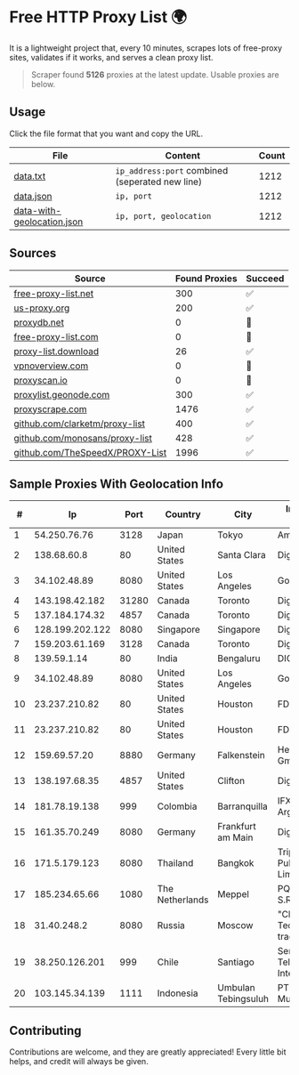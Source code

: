 
# Free HTTP Proxy List 🌍

It is a lightweight project that, every 10 minutes, scrapes lots of free-proxy sites, validates if it works, and serves a clean proxy list.


> Scraper found **5126** proxies at the latest update. Usable proxies are below.

## Usage

Click the file format that you want and copy the URL.


|File|Content|Count|
|----|-------|-----|
|[data.txt](https://raw.githubusercontent.com/themiralay/Proxy-List-World/master/data.txt)|`ip_address:port` combined (seperated new line)|1212|
|[data.json](https://raw.githubusercontent.com/themiralay/Proxy-List-World/master/data.json)|`ip, port`|1212|
|[data-with-geolocation.json](https://raw.githubusercontent.com/themiralay/Proxy-List-World/master/data-with-geolocation.json)|`ip, port, geolocation`|1212|

## Sources

|Source|Found Proxies|Succeed|
|------|-------------|-------|
|[free-proxy-list.net](https://free-proxy-list.net)|300|✅|
|[us-proxy.org](https://www.us-proxy.org)|200|✅|
|[proxydb.net](http://proxydb.net)|0|🚫|
|[free-proxy-list.com](https://free-proxy-list.com/?page=&port=&type%5B%5D=http&type%5B%5D=https&up_time=0&search=Search)|0|🚫|
|[proxy-list.download](https://www.proxy-list.download/HTTP)|26|✅|
|[vpnoverview.com](https://vpnoverview.com/privacy/anonymous-browsing/free-proxy-servers)|0|🚫|
|[proxyscan.io](https://www.proxyscan.io)|0|🚫|
|[proxylist.geonode.com](https://proxylist.geonode.com/api/proxy-list?limit=300&page=1&sort_by=lastChecked&sort_type=desc&protocols=http,https)|300|✅|
|[proxyscrape.com](https://api.proxyscrape.com/v2/?request=displayproxies&protocol=http&timeout=10000&country=all&ssl=all&anonymity=all)|1476|✅|
|[github.com/clarketm/proxy-list](https://raw.githubusercontent.com/clarketm/proxy-list/master/proxy-list-raw.txt)|400|✅|
|[github.com/monosans/proxy-list](https://raw.githubusercontent.com/monosans/proxy-list/main/proxies/http.txt)|428|✅|
|[github.com/TheSpeedX/PROXY-List](https://raw.githubusercontent.com/TheSpeedX/PROXY-List/master/http.txt)|1996|✅|


## Sample Proxies With Geolocation Info

|#|Ip|Port|Country|City|Internet Service Provider|
|-|--|----|-------|----|-------------------------|
|1|54.250.76.76|3128|Japan|Tokyo|Amazon.com, Inc.|
|2|138.68.60.8|80|United States|Santa Clara|DigitalOcean, LLC|
|3|34.102.48.89|8080|United States|Los Angeles|Google LLC|
|4|143.198.42.182|31280|Canada|Toronto|DigitalOcean, LLC|
|5|137.184.174.32|4857|Canada|Toronto|DigitalOcean, LLC|
|6|128.199.202.122|8080|Singapore|Singapore|DigitalOcean, LLC|
|7|159.203.61.169|3128|Canada|Toronto|DigitalOcean, LLC|
|8|139.59.1.14|80|India|Bengaluru|DIGITALOCEAN|
|9|34.102.48.89|8080|United States|Los Angeles|Google LLC|
|10|23.237.210.82|80|United States|Houston|FDCservers.net|
|11|23.237.210.82|80|United States|Houston|FDCservers.net|
|12|159.69.57.20|8880|Germany|Falkenstein|Hetzner Online GmbH|
|13|138.197.68.35|4857|United States|Clifton|DigitalOcean, LLC|
|14|181.78.19.138|999|Colombia|Barranquilla|IFX Networks Argentina S.R.L|
|15|161.35.70.249|8080|Germany|Frankfurt am Main|DigitalOcean, LLC|
|16|171.5.179.123|8080|Thailand|Bangkok|Triple T Broadband Public Company Limited|
|17|185.234.65.66|1080|The Netherlands|Meppel|PQ HOSTING PLUS S.R.L.|
|18|31.40.248.2|8080|Russia|Moscow|"Cloud Technologies" LLC trading as Cloud.ru|
|19|38.250.126.201|999|Chile|Santiago|Servicios De Telecomunicaciones Intercable Ltda.|
|20|103.145.34.139|1111|Indonesia|Umbulan Tebingsuluh|PT Lintas Data Multimedia|



## Contributing

Contributions are welcome, and they are greatly appreciated! Every
little bit helps, and credit will always be given.

